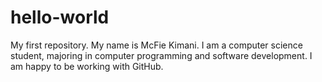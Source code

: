 # hello-world
My first repository.
My name is McFie Kimani. I am a computer science student, majoring in computer programming and software development.
I am happy to be working with GitHub.
